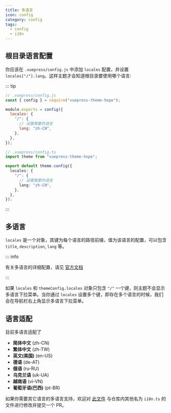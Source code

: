 ```yaml
---
title: 多语言
icon: config
category: config
tags:
  - config
  - i18n
---
```


## 根目录语言配置

你应该在 `.vuepress/config.js` 中添加 `locales` 配置，并设置 `locales["/"].lang`。这样主题才会知道根目录要使用哪个语言:

::: tip

<CodeGroup>
<CodeGroupItem title="js">

```js
// .vuepress/config.js
const { config } = require("vuepress-theme-hope");

module.exports = config({
  locales: {
    "/": {
      // 设置需要的语言
      lang: "zh-CN",
    },
  },
});
```

</CodeGroupItem>

<CodeGroupItem title="ts">

```ts
// .vuepress/config.ts
import theme from "vuepress-theme-hope";

export default theme.config({
  locales: {
    "/": {
      // 设置需要的语言
      lang: "zh-CN",
    },
  },
});
```

</CodeGroupItem>
</CodeGroup>

:::

## 多语言

`locales` 是一个对象，其键为每个语言的路径前缀，值为该语言的配置，可以包含 `title`, `description`, `lang` 等。

::: info

有关多语言的详细配置，请见 [官方文档](https://v1.vuepress.vuejs.org/zh/guide/i18n.html)

:::

如果 `locales` 和 `themeConfig.locales` 对象只包含 `"/"` 一个键，则主题不会显示多语言下拉菜单。当你通过 `locales` 设置多个键，即存在多个语言的时候，我们会在导航栏右上角显示多语言下拉菜单。

## 语言适配

目前多语言适配了

- **简体中文** (zh-CN)
- **繁体中文** (zh-TW)
- **英文(美国)** (en-US)
- **德语** (de-AT)
- **俄语** (ru-RU)
- **乌克兰语** (uk-UA)
- **越南语** (vi-VN)
- **葡萄牙语(巴西)** (pt-BR)

如果你需要其它语言的多语言支持，欢迎对 [此文件](https://github.com/vuepress-theme-hope/vuepress-theme-hope/blob/v1/packages/shared/src/i18n/config.ts) 与仓库内其他名为 `i18n.ts` 的文件进行修改并提交一个 PR。

